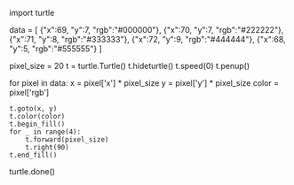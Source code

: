 import turtle


data = [
  {"x":69, "y":7, "rgb":"#000000"},
  {"x":70, "y":7, "rgb":"#222222"},
  {"x":71, "y":8, "rgb":"#333333"},
  {"x":72, "y":9, "rgb":"#444444"},
  {"x":68, "y":5, "rgb":"#555555"}
]


pixel_size = 20
t = turtle.Turtle()
t.hideturtle()
t.speed(0)
t.penup()


for pixel in data:
    x = pixel['x'] * pixel_size
    y = pixel['y'] * pixel_size
    color = pixel['rgb']

    t.goto(x, y)
    t.color(color)
    t.begin_fill()
    for _ in range(4):
        t.forward(pixel_size)
        t.right(90)
    t.end_fill()

turtle.done()
